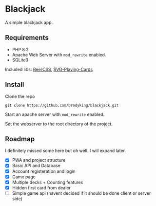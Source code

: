# Blackjack
A simple blackjack app.

## Requirements

- PHP 8.3
- Apache Web Server with `mod_rewrite` enabled.
- SQLite3

Included libs: [BeerCSS](https://www.beercss.com/), [SVG-Playing-Cards](https://github.com/MattCain/svg-playing-cards)

## Install

Clone the repo

```
git clone https://github.com/brodyking/blackjack.git
```

Start an apache server with `mod_rewrite` enabled.

Set the webserver to the root directory of the project.

## Roadmap

I definitely missed some here but oh well. I will expand later.

- [x] PWA and project structure
- [x] Basic API and Database
- [x] Account registeration and login
- [x] Game page
- [x] Multiple decks + Counting features
- [x] Hidden first card from dealer
- [ ] Simple game api (havent decided if it should be done client or server side)
